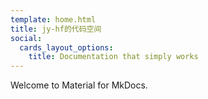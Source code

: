 ```yaml
---
template: home.html 
title: jy-hf的代码空间
social:
  cards_layout_options:
    title: Documentation that simply works
---
```


Welcome to Material for MkDocs.